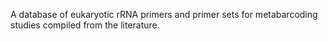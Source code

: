 A database of eukaryotic rRNA primers and primer sets for metabarcoding studies compiled from the literature. 